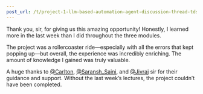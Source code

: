 ```yaml
---
post_url: /t/project-1-llm-based-automation-agent-discussion-thread-tds-jan-2025/164277/633
---
```

Thank you, sir, for giving us this amazing opportunity! Honestly, I learned more in the last week than I did throughout the three modules.

The project was a rollercoaster ride—especially with all the errors that kept popping up—but overall, the experience was incredibly enriching. The amount of knowledge I gained was truly valuable.

A huge thanks to [@Carlton](/u/carlton), [@Saransh\_Saini](/u/saransh_saini), and [@Jivraj](/u/jivraj) sir for their guidance and support. Without the last week’s lectures, the project couldn’t have been completed.
